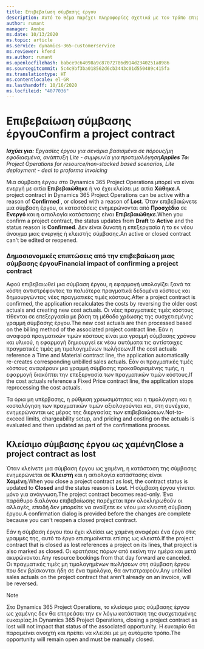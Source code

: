 ```yaml
---
title: Επιβεβαίωση σύμβασης έργου
description: Αυτό το θέμα παρέχει πληροφορίες σχετικά με τον τρόπο επιβεβαίωσης μιας σύμβασης στο Project Operations.
author: rumant
manager: Annbe
ms.date: 10/13/2020
ms.topic: article
ms.service: dynamics-365-customerservice
ms.reviewer: kfend
ms.author: rumant
ms.openlocfilehash: babce9c64098a9c87072786d914d2340251a8986
ms.sourcegitcommit: 5c4c9bf3ba018562d6cb3443c01d550489c415fa
ms.translationtype: HT
ms.contentlocale: el-GR
ms.lasthandoff: 10/16/2020
ms.locfileid: "4077036"
---
```

# <a name="confirm-a-project-contract"></a><span data-ttu-id="1bdfe-103">Επιβεβαίωση σύμβασης έργου</span><span class="sxs-lookup"><span data-stu-id="1bdfe-103">Confirm a project contract</span></span>

<span data-ttu-id="1bdfe-104">_**Ισχύει για:** Εργασίες έργου για σενάρια βασισμένα σε πόρους/μη εφοδιασμένα, ανάπτυξη Lite - συμφωνία για προτιμολόγηση_</span><span class="sxs-lookup"><span data-stu-id="1bdfe-104">_**Applies To:** Project Operations for resource/non-stocked based scenarios, Lite deployment - deal to proforma invoicing_</span></span>

<span data-ttu-id="1bdfe-105">Μια σύμβαση έργου στο Dynamics 365 Project Operations μπορεί να είναι ενεργή με αιτία **Επιβεβαιώθηκε** ή να έχει κλείσει με αιτία **Χάθηκε**.</span><span class="sxs-lookup"><span data-stu-id="1bdfe-105">A project contract in Dynamics 365 Project Operations can be active with a reason of **Confirmed** , or closed with a reason of **Lost**.</span></span> <span data-ttu-id="1bdfe-106">Όταν επιβεβαιώνετε μια σύμβαση έργου, οι καταστάσεις ενημερώνονται από **Προσχέδιο** σε **Ενεργό** και η αιτιολογία κατάστασης είναι **Επιβεβαιώθηκε**.</span><span class="sxs-lookup"><span data-stu-id="1bdfe-106">When you confirm a project contract, the status updates from **Draft** to **Active** and the status reason is **Confirmed**.</span></span> <span data-ttu-id="1bdfe-107">Δεν είναι δυνατή η επεξεργασία ή το εκ νέου άνοιγμα μιας ενεργής ή κλειστής σύμβασης.</span><span class="sxs-lookup"><span data-stu-id="1bdfe-107">An active or closed contract can't be edited or reopened.</span></span> 

### <a name="financial-impact-of-confirming-a-project-contract"></a><span data-ttu-id="1bdfe-108">Δημοσιονομικές επιπτώσεις από την επιβεβαίωση μιας σύμβασης έργου</span><span class="sxs-lookup"><span data-stu-id="1bdfe-108">Financial impact of confirming a project contract</span></span>

<span data-ttu-id="1bdfe-109">Αφού επιβεβαιωθεί μια σύμβαση έργου, η εφαρμογή υπολογίζει ξανά τα κόστη αντιστρέφοντας τα παλιότερα πραγματικά δεδομένα κόστους και δημιουργώντας νέες πραγματικές τιμές κόστους.</span><span class="sxs-lookup"><span data-stu-id="1bdfe-109">After a project contract is confirmed, the application recalculates the costs by reversing the older cost actuals and creating new cost actuals.</span></span> <span data-ttu-id="1bdfe-110">Οι νέες πραγματικές τιμές κόστους τίθενται σε επεξεργασία με βάση τη μέθοδο χρέωσης της συσχετισμένης γραμμή σύμβασης έργου.</span><span class="sxs-lookup"><span data-stu-id="1bdfe-110">The new cost actuals are then processed based on the billing method of the associated project contract line.</span></span> <span data-ttu-id="1bdfe-111">Εάν η αναφορά πραγματικών τιμών κόστους είναι μια γραμμή σύμβασης χρόνου και υλικού, η εφαρμογή δημιουργεί εκ νέου αυτόματα τις αντίστοιχες πραγματικές τιμές μη τιμολογημένων πωλήσεων.</span><span class="sxs-lookup"><span data-stu-id="1bdfe-111">If the cost actuals reference a Time and Material contract line, the application automatically re-creates corresponding unbilled sales actuals.</span></span> <span data-ttu-id="1bdfe-112">Εάν οι πραγματικές τιμές κόστους αναφέρουν μια γραμμή σύμβασης προκαθορισμένης τιμής, η εφαρμογή διακόπτει την επεξεργασία των πραγματικών τιμών κόστους.</span><span class="sxs-lookup"><span data-stu-id="1bdfe-112">If the cost actuals reference a Fixed Price contract line, the application stops reprocessing the cost actuals.</span></span>

<span data-ttu-id="1bdfe-113">Τα όρια μη υπέρβασης, η ρύθμιση χρεωσιμότητας και η τιμολόγηση και η κοστολόγηση των πραγματικών τιμών αξιολογούνται και, στη συνέχεια, ενημερώνονται ως μέρος της διεργασίας των επιβεβαιώσεων.</span><span class="sxs-lookup"><span data-stu-id="1bdfe-113">Not-to-exceed limits, chargeability setup, and pricing and costing on the actuals is evaluated and then updated as part of the confirmations process.</span></span>

## <a name="close-a-project-contract-as-lost"></a><span data-ttu-id="1bdfe-114">Κλείσιμο σύμβασης έργου ως χαμένη</span><span class="sxs-lookup"><span data-stu-id="1bdfe-114">Close a project contract as lost</span></span>

<span data-ttu-id="1bdfe-115">Όταν κλείνετε μια σύμβαση έργου ως χαμένη, η κατάσταση της σύμβασης ενημερώνεται σε **Κλειστή** και η αιτιολογία κατάστασης είναι **Χαμένη**.</span><span class="sxs-lookup"><span data-stu-id="1bdfe-115">When you close a project contract as lost, the contract status is updated to **Closed** and the status reason is **Lost**.</span></span> <span data-ttu-id="1bdfe-116">Η σύμβαση έργου γίνεται μόνο για ανάγνωση.</span><span class="sxs-lookup"><span data-stu-id="1bdfe-116">The project contract becomes read-only.</span></span> <span data-ttu-id="1bdfe-117">Ένα παράθυρο διαλόγου επιβεβαίωσης παρέχεται πριν ολοκληρωθούν οι αλλαγές, επειδή δεν μπορείτε να ανοίξετε εκ νέου μια κλειστή σύμβαση έργου.</span><span class="sxs-lookup"><span data-stu-id="1bdfe-117">A confirmation dialog is provided before the changes are complete because you can't reopen a closed project contract.</span></span>

<span data-ttu-id="1bdfe-118">Εάν η σύμβαση έργου που έχει κλείσει ως χαμένη αναφέρει ένα έργο στις γραμμές της, αυτό το έργο επισημαίνεται επίσης ως κλειστό.</span><span class="sxs-lookup"><span data-stu-id="1bdfe-118">If the project contract that is closed as lost references a project on its lines, that project is also marked as closed.</span></span> <span data-ttu-id="1bdfe-119">Οι κρατήσεις πόρων από εκείνη την ημέρα και μετά ακυρώνονται.</span><span class="sxs-lookup"><span data-stu-id="1bdfe-119">Any resource bookings from that day forward are canceled.</span></span> <span data-ttu-id="1bdfe-120">Οι πραγματικές τιμές μη τιμολογημένων πωλήσεων στη σύμβαση έργου που δεν βρίσκονται ήδη σε ένα τιμολόγιο, θα αντιστραφούν.</span><span class="sxs-lookup"><span data-stu-id="1bdfe-120">Any unbilled sales actuals on the project contract that aren't already on an invoice, will be reversed.</span></span>

> [!NOTE]
> <span data-ttu-id="1bdfe-121">Στο Dynamics 365 Project Operations, το κλείσιμο μιας σύμβασης έργου ως χαμένης δεν θα επηρεάσει την εν λόγω κατάσταση της συσχετισμένης ευκαιρίας.</span><span class="sxs-lookup"><span data-stu-id="1bdfe-121">In Dynamics 365 Project Operations, closing a project contract as lost will not impact that status of the associated opportunity.</span></span> <span data-ttu-id="1bdfe-122">Η ευκαιρία θα παραμείνει ανοιχτή και πρέπει να κλείσει με μη αυτόματο τρόπο.</span><span class="sxs-lookup"><span data-stu-id="1bdfe-122">The opportunity will remain open and must be manually closed.</span></span>
